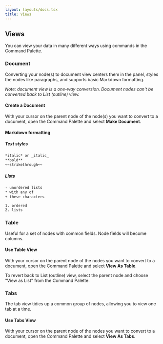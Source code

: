 ```yaml
---
layout: layouts/docs.tsx
title: Views
---
```

## Views

You can view your data in many different ways using commands in the Command Palette.

### Document
Converting your node(s) to document view centers them in the panel, styles the nodes like paragraphs, and supports basic Markdown formatting.

*Note: document view is a one-way conversion. Document nodes can't be converted back to List (outline) view.*

#### Create a Document
With your cursor on the parent node of the node(s) you want to convert to a document, open the Command Palette and select **Make Document**.

#### Markdown formatting

##### Text styles
```html
*italic* or _italic_
**bold**
~~strikethrough~~
```
##### Lists
```html
- unordered lists
* with any of
+ these characters

1. ordered
2. lists
```

### Table
Useful for a set of nodes with common fields. Node fields will become columns.

#### Use Table View
With your cursor on the parent node of the nodes you want to convert to a document, open the Command Palette and select **View As Table**.

To revert back to List (outline) view, select the parent node and choose "View as List" from the Command Palette.

### Tabs
The tab view tidies up a common group of nodes, allowing you to view one tab at a time.

#### Use Tabs View
With your cursor on the parent node of the nodes you want to convert to a document, open the Command Palette and select **View As Tabs**.